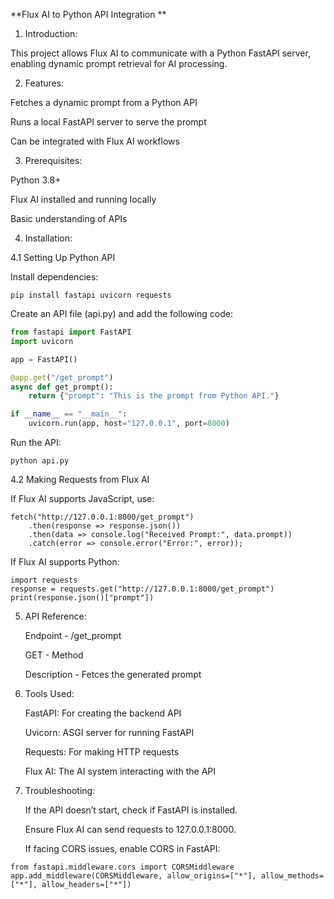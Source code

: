 **Flux AI to Python API Integration
**
1. Introduction:

This project allows Flux AI to communicate with a Python FastAPI server, enabling dynamic prompt retrieval for AI processing.

2. Features:
   
Fetches a dynamic prompt from a Python API

Runs a local FastAPI server to serve the prompt

Can be integrated with Flux AI workflows

3. Prerequisites:

Python 3.8+

Flux AI installed and running locally

Basic understanding of APIs

4. Installation:

4.1 Setting Up Python API

Install dependencies:

```pip install fastapi uvicorn requests```

Create an API file (api.py) and add the following code:

``` python
from fastapi import FastAPI
import uvicorn

app = FastAPI()

@app.get("/get_prompt")
async def get_prompt():
    return {"prompt": "This is the prompt from Python API."}

if __name__ == "__main__":
    uvicorn.run(app, host="127.0.0.1", port=8000)
```

Run the API:

```python api.py```

4.2 Making Requests from Flux AI

If Flux AI supports JavaScript, use:
```
fetch("http://127.0.0.1:8000/get_prompt")
    .then(response => response.json())
    .then(data => console.log("Received Prompt:", data.prompt))
    .catch(error => console.error("Error:", error));
```

If Flux AI supports Python:
```
import requests
response = requests.get("http://127.0.0.1:8000/get_prompt")
print(response.json()["prompt"])
```

5. API Reference:

   Endpoint - /get_prompt

   GET - Method
   
   Description - Fetces the generated prompt

7. Tools Used:

   FastAPI: For creating the backend API

   Uvicorn: ASGI server for running FastAPI

   Requests: For making HTTP requests

   Flux AI: The AI system interacting with the API

8. Troubleshooting:

   If the API doesn’t start, check if FastAPI is installed.

   Ensure Flux AI can send requests to 127.0.0.1:8000.

   If facing CORS issues, enable CORS in FastAPI:
```
from fastapi.middleware.cors import CORSMiddleware
app.add_middleware(CORSMiddleware, allow_origins=["*"], allow_methods=["*"], allow_headers=["*"])
```

